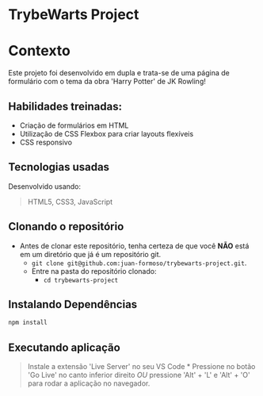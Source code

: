 # TrybeWarts Project

# Contexto

Este projeto foi desenvolvido em dupla e trata-se de uma página de formulário com o tema da obra 'Harry Potter' de JK Rowling!

## Habilidades treinadas:

* Criação de formulários em HTML
* Utilização de CSS Flexbox para criar layouts flexíveis
* CSS responsivo

## Tecnologias usadas

Desenvolvido usando:
> HTML5, CSS3, JavaScript

## Clonando o repositório

* Antes de clonar este repositório, tenha certeza de que você **NÃO** está em um diretório que já é um repositório git.
  * `git clone git@github.com:juan-formoso/trybewarts-project.git`.
  * Entre na pasta do repositório clonado:
    * `cd trybewarts-project`

## Instalando Dependências

```bash
npm install
``` 

## Executando aplicação

  > Instale a extensão 'Live Server' no seu VS Code
    * Pressione no botão 'Go Live' no canto inferior direito *OU* pressione 'Alt' + 'L' e 'Alt' + 'O' para rodar a aplicação no navegador.